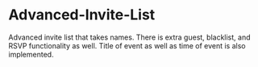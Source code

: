 # Advanced-Invite-List
Advanced invite list that takes names. There is extra guest, blacklist, and RSVP functionality as well. Title of event as well as time of event is also implemented.

